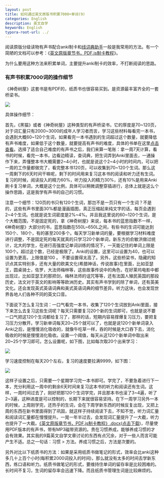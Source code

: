 ```yaml
---
layout: post
title: 如何通过英文原版书积累7000+单词(9)
categories: English
description: 英文自学
keywords: English
typora-root-url: ../
---
```


阅读原版分级读物有声书配合anki制卡和[线词典助手](https://chrome.google.com/webstore/detail/online-dictionary-helper/lppjdajkacanlmpbbcdkccjkdbpllajb)一般是我常用的方法。有一个简陋的文档可以参考：《[英文原版章节书，PDF.js制卡教程](https://cs-cn.top/assets/doc/英文原版章节书PDFJS制卡教程.docx)》。

为什么要用这种方法来积累单词，主要提升anki制卡的效率，不打断阅读的思路。

### 有声书积累7000词的操作细节

《神奇树屋》这套书是有PDF的，纸质书也很容易买到。是资源最丰富齐全的一套桥梁书。

<img src="https://cs-cn.top//images/posts/20210713044649.png">

具体操作细节：

首先，《黑猫》或者《神奇树屋》这种类型的有声桥梁书，它的厚度是70~120页，对于词汇量只有2000~3000的成年人学习者而言，学习这些材料每看完一本书，会遇到大概60~120个生词，如果看完一本书遇到的生词超过这个数量，就要降低有声书难度，如果低于这个数量，就要提高有声书的难度，具体的书单在这里[点击查看](https://cs-cn.top/2019/05/10/english-study-series_01/#%E8%8B%B1%E6%96%87%E5%8E%9F%E7%89%88%E4%B9%A6%E5%8D%95)。选择了适合自己难度的有声书之后，我们来算一笔账：拿一周7天计算，看书的时候，看完一本书，边看边精读，查词典，把生词弄到Anki里面去，一通操作下来，弄懂整本书大概需要2~4小时，也就是说这个2~4小时的时间内，可以把一周的工作量都做完了，看完整本书120页，可以收集到70~120个生词。那么这一周剩下的6天时间干嘛呢，剩下的时间用来复习这本书的阅读和听力还有生词。复习的时候，阅读投入的精力60%，听力投入的精力30%，还有10%是用来Anki刷卡复习单词，大概是这个比例，具体可以稍微调整穿插进行，总体上就是这么个操作思路，这是我学有声书的自己的习惯。

注意一个细节：120页的书只有120个生词，那岂不是一页只有一个生词？不是的，这些有声书里面30%都是漫画插图，真正压缩起来纯文字的话，每页会遇到2~4个生词。也就是说生词密度是2%~4%。并且我这里说的60~120个生词，是个大概范围，不是固定死的，拿《神奇树屋》来说，每本书的蓝思指数不一样，《神奇树屋》大部分的书，蓝思指数在550L~650L之间，有些书的生词可能达到150个、180个，有的甚至200多个。每天学习新单词的量，要根据学习材料难度进行调整，不是固定死的每天就真的只学习20个新单词，新东方的俞敏洪做过统计，北大的学生，在进行高强度记单词训练的情况下，一天能记住的单词上限是100个。超过这个数，已经是极限了。Anki的设置，这里可以设置为40，也可以设置为更高，上限值是100 。 不要设置得太高了。另外，这些桥梁书，隐藏的知识点其实特别多，还有大量的欧美文化(希腊神话，传说故事)在里面，比如亚瑟王，圆桌骑士，佐罗，大法师梅林等，这些故事传说中的角色，在好莱坞电影中都出现过，比如亚瑟王的那把剑，梅林法师的诅咒等等，还有法国人殖民英国的那段历史，法文对于英文的影响等等欧洲历史。其实有声书学到的除了单词，还有英美文化。还会发现英式英语词典和美式英语词典的细节差异。听力这块，也会发现世界各地人们各种不同的英文口音。

下面说下怎么复习生词：一口气看完一本书，收集了120个生词放到Anki里面，接下来怎么去复习这些生词呢？每天只需要复习20个新的生词即可，也就是说不要一口气把这120个生词都给复习了，那样的话，短期内容易撑爆复习压力，要把复习压力分散开。学习新单词每天20~25个就可以了，也就是说120个新单词录入Anki之后，是慢慢消化吸收的，就像牛吃草一样，吞的时候是大口吞下去，消化吸收的时候是慢慢消化吸收。设置一个阈值，每天从这120个新单词中取出来20~25个学习即可。怎么设置呢，如下图，比如每次取20个出来学习：

<img src="https://cs-cn.top/images/posts/learning_speed4781.png"/>

学习速度控制在每天20个左右，复习的速度要拉满9999，如下图：

<img src="https://cs-cn.top/images/posts/review_speed3330.png"/>

这样子设置之后，只需要一个星期学习完一本书即可。学完了，不要急着进行下一本，充分利用这一周中的剩余6天时间来复习这本书的听力和阅读还有生词。这样，一周时间过去了，刚好把那120个生词学完，并且那本书也滚了3~4遍，听了2~3遍，这种进度是可以控制的，长期下来就很容易坚持。在下一周学习另外一本的时候，上周刚学完，还热乎的生词，会在下周学新东西的时候反复出现，又把上周的东西在新书里面得到了巩固，就这样子持续阅读下去，不知不觉，听力词汇量和阅读词汇量都在慢慢提升。一晃一年半过去，会发现词汇量提升了一大截，听力也提升了一大截。[《英文原版章节书，PDF.js制卡教程》.docx](https://cs-cn.top/assets/doc/%E8%8B%B1%E6%96%87%E5%8E%9F%E7%89%88%E7%AB%A0%E8%8A%82%E4%B9%A6PDFJS%E5%88%B6%E5%8D%A1%E6%95%99%E7%A8%8B.docx)([点击下载](https://cs-cn.top/assets/doc/%E8%8B%B1%E6%96%87%E5%8E%9F%E7%89%88%E7%AB%A0%E8%8A%82%E4%B9%A6PDFJS%E5%88%B6%E5%8D%A1%E6%95%99%E7%A8%8B.docx))，尽量使用PDF版本的有声书，带有MP3磁带资源的。贵在习惯养成，能够养成习惯的才会有效果。其实我的9篇英文自学文章讨论的东西有点冗余，对于一些人而言可能产生不适。总之一句话：习惯 > 方法。养成习惯之后，方法是次要的。

另外对比以下纸质书的方法：如果是采用纸质书做笔记的形式，效率会比anki这种多几十上百个小时(每积累2000词投入的时间)，那么就没有太多的时间去学新东西，练口语和听力。纸质书做笔记的形式，要维持住单词的留存率是比较困难的。长时间不复习，生词的留存率会迅速下降。而且纸质书管理生词是比较麻烦的。
